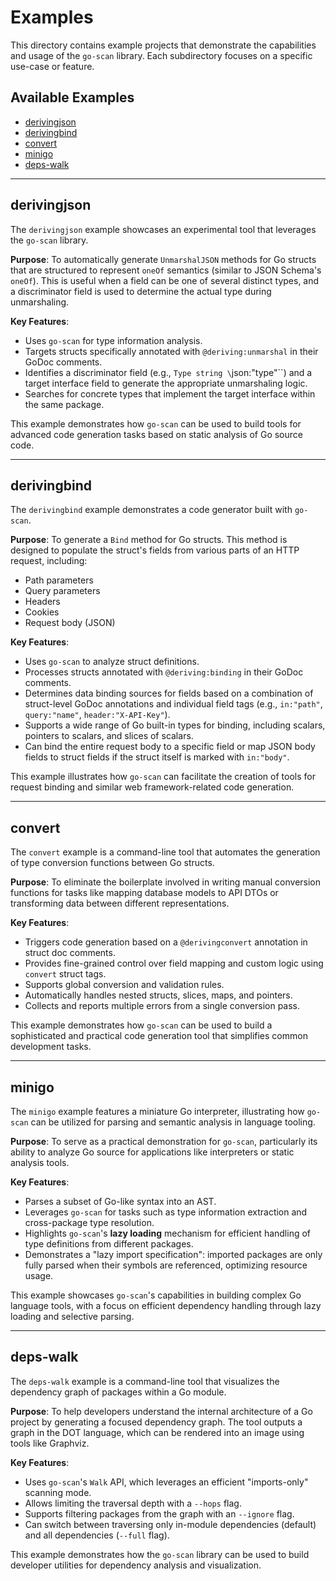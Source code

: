 # Examples

This directory contains example projects that demonstrate the capabilities and usage of the `go-scan` library. Each subdirectory focuses on a specific use-case or feature.

## Available Examples

- [derivingjson](#derivingjson)
- [derivingbind](#derivingbind)
- [convert](#convert)
- [minigo](#minigo)
- [deps-walk](#deps-walk)

---

## derivingjson

The `derivingjson` example showcases an experimental tool that leverages the `go-scan` library.

**Purpose**: To automatically generate `UnmarshalJSON` methods for Go structs that are structured to represent `oneOf` semantics (similar to JSON Schema's `oneOf`). This is useful when a field can be one of several distinct types, and a discriminator field is used to determine the actual type during unmarshaling.

**Key Features**:
- Uses `go-scan` for type information analysis.
- Targets structs specifically annotated with `@deriving:unmarshal` in their GoDoc comments.
- Identifies a discriminator field (e.g., `Type string \`json:"type"\``) and a target interface field to generate the appropriate unmarshaling logic.
- Searches for concrete types that implement the target interface within the same package.

This example demonstrates how `go-scan` can be used to build tools for advanced code generation tasks based on static analysis of Go source code.

---

## derivingbind

The `derivingbind` example demonstrates a code generator built with `go-scan`.

**Purpose**: To generate a `Bind` method for Go structs. This method is designed to populate the struct's fields from various parts of an HTTP request, including:
- Path parameters
- Query parameters
- Headers
- Cookies
- Request body (JSON)

**Key Features**:
- Uses `go-scan` to analyze struct definitions.
- Processes structs annotated with `@deriving:binding` in their GoDoc comments.
- Determines data binding sources for fields based on a combination of struct-level GoDoc annotations and individual field tags (e.g., `in:"path"`, `query:"name"`, `header:"X-API-Key"`).
- Supports a wide range of Go built-in types for binding, including scalars, pointers to scalars, and slices of scalars.
- Can bind the entire request body to a specific field or map JSON body fields to struct fields if the struct itself is marked with `in:"body"`.

This example illustrates how `go-scan` can facilitate the creation of tools for request binding and similar web framework-related code generation.

---

## convert

The `convert` example is a command-line tool that automates the generation of type conversion functions between Go structs.

**Purpose**: To eliminate the boilerplate involved in writing manual conversion functions for tasks like mapping database models to API DTOs or transforming data between different representations.

**Key Features**:
- Triggers code generation based on a `@derivingconvert` annotation in struct doc comments.
- Provides fine-grained control over field mapping and custom logic using `convert` struct tags.
- Supports global conversion and validation rules.
- Automatically handles nested structs, slices, maps, and pointers.
- Collects and reports multiple errors from a single conversion pass.

This example demonstrates how `go-scan` can be used to build a sophisticated and practical code generation tool that simplifies common development tasks.

---

## minigo

The `minigo` example features a miniature Go interpreter, illustrating how `go-scan` can be utilized for parsing and semantic analysis in language tooling.

**Purpose**: To serve as a practical demonstration for `go-scan`, particularly its ability to analyze Go source for applications like interpreters or static analysis tools.

**Key Features**:
-   Parses a subset of Go-like syntax into an AST.
-   Leverages `go-scan` for tasks such as type information extraction and cross-package type resolution.
-   Highlights `go-scan`'s **lazy loading** mechanism for efficient handling of type definitions from different packages.
-   Demonstrates a "lazy import specification": imported packages are only fully parsed when their symbols are referenced, optimizing resource usage.

This example showcases `go-scan`'s capabilities in building complex Go language tools, with a focus on efficient dependency handling through lazy loading and selective parsing.

---

## deps-walk

The `deps-walk` example is a command-line tool that visualizes the dependency graph of packages within a Go module.

**Purpose**: To help developers understand the internal architecture of a Go project by generating a focused dependency graph. The tool outputs a graph in the DOT language, which can be rendered into an image using tools like Graphviz.

**Key Features**:
- Uses `go-scan`'s `Walk` API, which leverages an efficient "imports-only" scanning mode.
- Allows limiting the traversal depth with a `--hops` flag.
- Supports filtering packages from the graph with an `--ignore` flag.
- Can switch between traversing only in-module dependencies (default) and all dependencies (`--full` flag).

This example demonstrates how the `go-scan` library can be used to build developer utilities for dependency analysis and visualization.
